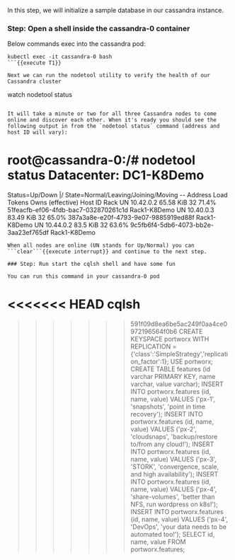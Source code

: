In this step, we will initialize a sample database in our cassandra instance.

### Step: Open a shell inside the cassandra-0 container

Below commands exec into the cassandra pod:

```
kubectl exec -it cassandra-0 bash
```{{execute T1}}

Next we can run the nodetool utility to verify the health of our Cassandra cluster
```
watch nodetool status
```{{execute T1}}

It will take a minute or two for all three Cassandra nodes to come online and discover each other. When it's ready you should see the following output in from the `nodetool status` command (address and host ID will vary):

```
root@cassandra-0:/# nodetool status
Datacenter: DC1-K8Demo
======================
Status=Up/Down
|/ State=Normal/Leaving/Joining/Moving
--  Address    Load       Tokens       Owns (effective)  Host ID                               Rack
UN  10.42.0.2  65.58 KiB  32           71.4%             51feacfb-ef06-4fdb-bac7-032870261c1d  Rack1-K8Demo
UN  10.40.0.3  83.49 KiB  32           65.0%             387a3a8e-e20f-4793-9e07-9885919ed88f  Rack1-K8Demo
UN  10.44.0.2  83.5 KiB   32           63.6%             9c5fb6f4-5db6-4073-bb2e-3aa23ef765df  Rack1-K8Demo
```
When all nodes are online (UN stands for Up/Normal) you can ```clear```{{execute interrupt}} and continue to the next step.

### Step: Run start the cqlsh shell and have some fun

You can run this command in your cassandra-0 pod

```
<<<<<<< HEAD
cqlsh
=======
>>>>>>> 591f09d8ea6be5ac249f0aa4ce0972196564f0b6
CREATE KEYSPACE portworx WITH REPLICATION = {'class':'SimpleStrategy','replication_factor':1};
USE portworx;
CREATE TABLE features (id varchar PRIMARY KEY, name varchar, value varchar);
INSERT INTO portworx.features (id, name, value) VALUES ('px-1', 'snapshots', 'point in time recovery');
INSERT INTO portworx.features (id, name, value) VALUES ('px-2', 'cloudsnaps', 'backup/restore to/from any cloud!');
INSERT INTO portworx.features (id, name, value) VALUES ('px-3', 'STORK', 'convergence, scale, and high availability');
INSERT INTO portworx.features (id, name, value) VALUES ('px-4', 'share-volumes', 'better than NFS, run wordpress on k8s!');
INSERT INTO portworx.features (id, name, value) VALUES ('px-4', 'DevOps', 'your data needs to be automated too!');
SELECT id, name, value FROM portworx.features;
```{{execute T1}}
